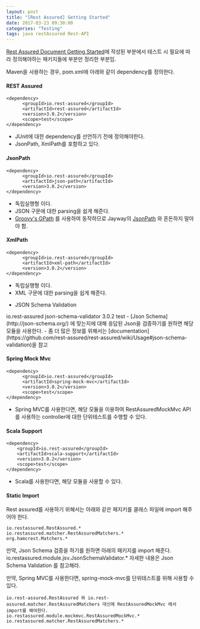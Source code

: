 ```yaml
---
layout: post
title: "[Rest Assured] Getting Started"
date: 2017-03-23 09:30:00
categories: "Testing"
tags: java restAssured Rest-API
---
```


[Rest Assured Document Getting Started](https://github.com/rest-assured/rest-assured/wiki/GettingStarted)에 작성된 부분에서 테스트 시 필요에 따라 정의해야하는 패키지들에 부분만 정리한 부분임.

Maven을 사용하는 경우, pom.xml에 아래와 같이 dependency를 정의한다.


#### REST Assured ####
```
<dependency>
      <groupId>io.rest-assured</groupId>
      <artifactId>rest-assured</artifactId>
      <version>3.0.2</version>
      <scope>test</scope>
</dependency>
```
- JUnit에 대한 dependency를 선언하기 전에 정의해야한다.
- JsonPath, XmlPath를 포함하고 있다.

#### JsonPath ####
```
<dependency>
      <groupId>io.rest-assured</groupId>
      <artifactId>json-path</artifactId>
      <version>3.0.2</version>
</dependency>
```
- 독립실행형 이다.
- JSON 구문에 대한 parsing을 쉽게 해준다.
- [Groovy's GPath](http://groovy-lang.org/processing-xml.html#_gpath) 를 사용하여 동작하므로  Jayway의 [JsonPath](https://github.com/jayway/JsonPath) 와 혼돈하지 말아야 함.

#### XmlPath ####
```
<dependency>
      <groupId>io.rest-assured</groupId>
      <artifactId>xml-path</artifactId>
      <version>3.0.2</version>
</dependency>
```
- 독립실행형 이다.
- XML 구문에 대한 parsing을 쉽게 해준다.

* JSON Schema Validation
<dependency>
      <groupId>io.rest-assured</groupId>
      <artifactId>json-schema-validator</artifactId>
      <version>3.0.2</version>
      <scope>test</scope>
</dependency>
- [Json Schema](http://json-schema.org/) 에 맞는지에 대해 응답된 Json을 검증하기를 원하면 해당 모듈을 사용한다.
- 좀 더 많은 정보를 위해서는 [documentation](https://github.com/rest-assured/rest-assured/wiki/Usage#json-schema-validation)을 참고

#### Spring Mock Mvc ####
```
<dependency>
      <groupId>io.rest-assured</groupId>
      <artifactId>spring-mock-mvc</artifactId>
      <version>3.0.2</version>
      <scope>test</scope>
</dependency>
```
- Spring MVC를 사용한다면, 해당 모듈을 이용하여 RestAssuredMockMvc API를 사용하는 controller에 대한 단위테스트를 수행할 수 있다.

#### Scala Support ####
```
<dependency>
    <groupId>io.rest-assured</groupId>
    <artifactId>scala-support</artifactId>
    <version>3.0.2</version>
    <scope>test</scope>
</dependency>
```
- Scala를 사용한다면, 해당 모듈을 사용할 수 있다.

#### Static Import ####
Rest assured를 사용하기 위해서는 아래와 같은 패지키를 클래스 파일에 import 해주어야 한다.
```
io.restassured.RestAssured.*
io.restassured.matcher.RestAssuredMatchers.*
org.hamcrest.Matchers.*
```
만약, Json Schema 검증을 하기를 원하면 아래의 패키지를 import 해준다.
io.restassured.module.jsv.JsonSchemaValidator.*
자세한 내용은 Json Schema Validation 를 참고해라.

만약, Spring MVC를 사용한다면, spring-mock-mvc를 단위테스트를 위해 사용할 수 있다.
```
io.rest-assured.RestAssured 와 io.rest-assured.matcher.RestAssuredMatchers 대신에 RestAssuredMockMvc 에서 import를 해야한다.
io.restassured.module.mockmvc.RestAssuredMockMvc.*
io.restassured.matcher.RestAssuredMatchers.*
```
